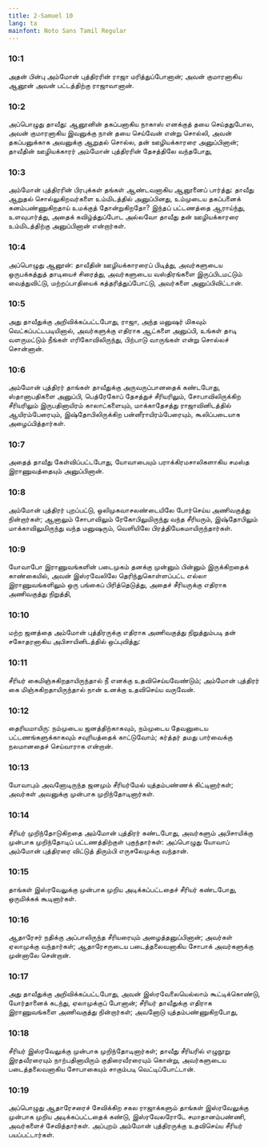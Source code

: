 ```yaml
---
title: 2-Samuel 10
lang: ta
mainfont: Noto Sans Tamil Regular
---
```


###  10:1

அதன் பின்பு அம்மோன் புத்திரரின் ராஜா மரித்துப்போனான்; அவன் குமாரனாகிய ஆனூன் அவன் பட்டத்திற்கு ராஜாவானான்.

###  10:2

அப்பொழுது தாவீது: ஆனூனின் தகப்பனாகிய நாகாஸ் எனக்குத் தயை செய்ததுபோல, அவன் குமாரனாகிய இவனுக்கு நான் தயை செய்வேன் என்று சொல்லி, அவன் தகப்பனுக்காக அவனுக்கு ஆறுதல் சொல்ல, தன் ஊழியக்காரரை அனுப்பினான்; தாவீதின் ஊழியக்காரர் அம்மோன் புத்திரரின் தேசத்திலே வந்தபோது,

###  10:3

அம்மோன் புத்திரரின் பிரபுக்கள் தங்கள் ஆண்டவனாகிய ஆனூனைப் பார்த்து: தாவீது ஆறுதல் சொல்லுகிறவர்களை உம்மிடத்தில் அனுப்பினது, உம்முடைய தகப்பனைக் கனம்பண்ணுகிறதாய் உமக்குத் தோன்றுகிறதோ? இந்தப் பட்டணத்தை ஆராய்ந்து, உளவுபார்த்து, அதைக் கவிழ்த்துப்போட அல்லவோ தாவீது தன் ஊழியக்காரரை உம்மிடத்திற்கு அனுப்பினான் என்றார்கள்.

###  10:4

அப்பொழுது ஆனூன்: தாவீதின் ஊழியக்காரரைப் பிடித்து, அவர்களுடைய ஒருபக்கத்துத் தாடியைச் சிரைத்து, அவர்களுடைய வஸ்திரங்களை இருப்பிடமட்டும் வைத்துவிட்டு, மற்றப்பாதியைக் கத்தரித்துப்போட்டு, அவர்களை அனுப்பிவிட்டான்.

###  10:5

அது தாவீதுக்கு அறிவிக்கப்பட்டபோது, ராஜா, அந்த மனுஷர் மிகவும் வெட்கப்பட்டபடியினால், அவர்களுக்கு எதிராக ஆட்களை அனுப்பி, உங்கள் தாடி வளருமட்டும் நீங்கள் எரிகோவிலிருந்து, பிற்பாடு வாருங்கள் என்று சொல்லச் சொன்னான்.

###  10:6

அம்மோன் புத்திரர் தாங்கள் தாவீதுக்கு அருவருப்பானதைக் கண்டபோது, ஸ்தானாபதிகளை அனுப்பி, பெத்ரேகோப் தேசத்துச் சீரியரிலும், சோபாவிலிருக்கிற சீரியரிலும் இருபதினாயிரம் காலாட்களையும், மாக்காதேசத்து ராஜாவினிடத்தில் ஆயிரம்பேரையும், இஷ்தோபிலிருக்கிற பன்னீராயிரம்பேரையும், கூலிப்படையாக அழைப்பித்தார்கள்.

###  10:7

அதைத் தாவீது கேள்விப்பட்டபோது, யோவாபையும் பராக்கிரமசாலிகளாகிய சமஸ்த இராணுவத்தையும் அனுப்பினான்.

###  10:8

அம்மோன் புத்திரர் புறப்பட்டு, ஒலிமுகவாசலண்டையிலே போர்செய்ய அணிவகுத்து நின்றார்கள்; ஆனாலும் சோபாவிலும் ரேகோபிலுமிருந்து வந்த சீரியரும், இஷ்தோபிலும் மாக்காவிலுமிருந்து வந்த மனுஷரும், வெளியிலே பிரத்தியேகமாயிருந்தார்கள்.

###  10:9

யோவாபோ இராணுவங்களின் படைமுகம் தனக்கு முன்னும் பின்னும் இருக்கிறதைக் காண்கையில், அவன் இஸ்ரவேலிலே தெரிந்துகொள்ளப்பட்ட எல்லா இராணுவங்களிலும் ஒரு பங்கைப் பிரித்தெடுத்து, அதைச் சீரியருக்கு எதிராக அணிவகுத்து நிறுத்தி,

###  10:10

மற்ற ஜனத்தை அம்மோன் புத்திரருக்கு எதிராக அணிவகுத்து நிறுத்தும்படி தன் சகோதரனாகிய அபிசாயினிடத்தில் ஒப்புவித்து:

###  10:11

சீரியர் கைமிஞ்சுகிறதாயிருந்தால் நீ எனக்கு உதவிசெய்யவேண்டும்; அம்மோன் புத்திரர் கை மிஞ்சுகிறதாயிருந்தால் நான் உனக்கு உதவிசெய்ய வருவேன்.

###  10:12

தைரியமாயிரு: நம்முடைய ஜனத்திற்காகவும், நம்முடைய தேவனுடைய பட்டணங்களுக்காகவும் சவுரியத்தைக் காட்டுவோம்; கர்த்தர் தமது பார்வைக்கு நலமானதைச் செய்வாராக என்றான்.

###  10:13

யோவாபும் அவனோடிருந்த ஜனமும் சீரியர்மேல் யுத்தம்பண்ணக் கிட்டினார்கள்; அவர்கள் அவனுக்கு முன்பாக முறிந்தோடினார்கள்.

###  10:14

சீரியர் முறிந்தோடுகிறதை அம்மோன் புத்திரர் கண்டபோது, அவர்களும் அபிசாயிக்கு முன்பாக முறிந்தோடிப் பட்டணத்திற்குள் புகுந்தார்கள்: அப்பொழுது யோவாப் அம்மோன் புத்திரரை விட்டுத் திரும்பி எருசலேமுக்கு வந்தான்.

###  10:15

தாங்கள் இஸ்ரவேலுக்கு முன்பாக முறிய அடிக்கப்பட்டதைச் சீரியர் கண்டபோது, ஒருமிக்கக் கூடினார்கள்.

###  10:16

ஆதாரேசர் நதிக்கு அப்பாலிருந்த சீரியரையும் அழைத்தனுப்பினான்; அவர்கள் ஏலாமுக்கு வந்தார்கள்; ஆதாரேசருடைய படைத்தலைவனாகிய சோபாக் அவர்களுக்கு முன்னாலே சென்றான்.

###  10:17

அது தாவீதுக்கு அறிவிக்கப்பட்டபோது, அவன் இஸ்ரவேலையெல்லாம் கூட்டிக்கொண்டு, யோர்தானைக் கடந்து, ஏலாமுக்குப் போனான்; சீரியர் தாவீதுக்கு எதிராக இராணுவங்களை அணிவகுத்து நின்றார்கள்; அவனோடு யுத்தம்பண்ணுகிறபோது,

###  10:18

சீரியர் இஸ்ரவேலுக்கு முன்பாக முறிந்தோடினார்கள்; தாவீது சீரியரில் எழுநூறு இரதவீரரையும் நாற்பதினாயிரும் குதிரைவீரரையும் கொன்று, அவர்களுடைய படைத்தலைவனாகிய சோபாகையும் சாகும்படி வெட்டிப்போட்டான்.

###  10:19

அப்பொழுது ஆதாரேசரைச் சேவிக்கிற சகல ராஜாக்களும் தாங்கள் இஸ்ரவேலுக்கு முன்பாக முறிய அடிக்கப்பட்டதைக் கண்டு, இஸ்ரவேலரோடே சமாதானம்பண்ணி, அவர்களைச் சேவித்தார்கள். அப்புறம் அம்மோன் புத்திரருக்கு உதவிசெய்ய சீரியர் பயப்பட்டார்கள்.

